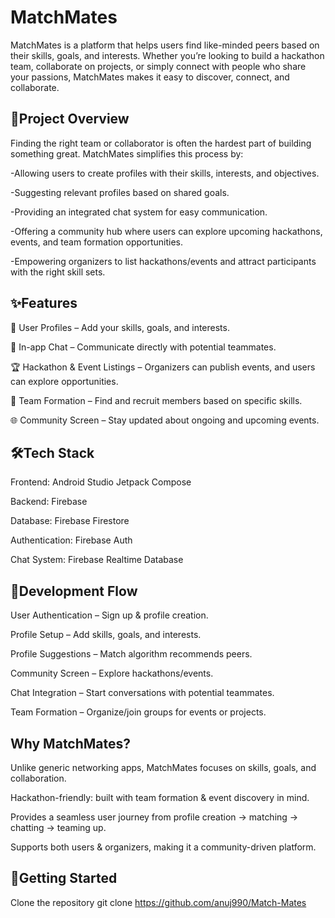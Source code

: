 
# MatchMates





MatchMates is a platform that helps users find like-minded peers based on their skills, goals, and interests. Whether you’re looking to build a hackathon team, collaborate on projects, or simply connect with people who share your passions, MatchMates makes it easy to discover, connect, and collaborate.




## 🚀Project Overview
Finding the right team or collaborator is often the hardest part of building something great.
MatchMates simplifies this process by:

-Allowing users to create profiles with their skills, interests, and objectives.

-Suggesting relevant profiles based on shared goals.

-Providing an integrated chat system for easy communication.

-Offering a community hub where users can explore upcoming hackathons, events, and team formation opportunities.

-Empowering organizers to list hackathons/events and attract participants with the right skill sets.


## ✨Features
👤 User Profiles – Add your skills, goals, and interests.


💬 In-app Chat – Communicate directly with potential teammates.

🏆 Hackathon & Event Listings – Organizers can publish events, and users can explore opportunities.

🤝 Team Formation – Find and recruit members based on specific skills.

🌐 Community Screen – Stay updated about ongoing and upcoming events.

## 🛠️Tech Stack 

Frontend: Android Studio Jetpack Compose 

Backend: Firebase

Database: Firebase Firestore

Authentication: Firebase Auth

Chat System: Firebase Realtime Database

## 🔄Development Flow

User Authentication – Sign up & profile creation.

Profile Setup – Add skills, goals, and interests.

Profile Suggestions – Match algorithm recommends peers.

Community Screen – Explore hackathons/events.

Chat Integration – Start conversations with potential teammates.

Team Formation – Organize/join groups for events or projects.

## Why MatchMates?

Unlike generic networking apps, MatchMates focuses on skills, goals, and collaboration.

Hackathon-friendly: built with team formation & event discovery in mind.

Provides a seamless user journey from profile creation → matching → chatting → teaming up.

Supports both users & organizers, making it a community-driven platform.
## 🏁Getting Started



Clone the repository
git clone https://github.com/anuj990/Match-Mates
